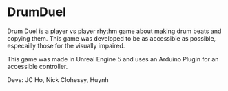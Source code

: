 # DrumDuel
 
Drum Duel is a player vs player rhythm game about making drum beats and copying them. This game was developed to be as accessible as
possible, especailly those for the visually impaired.

This game was made in Unreal Engine 5 and uses an Arduino Plugin for an accessible controller.

Devs: JC Ho, Nick Clohessy, Huynh
